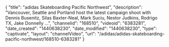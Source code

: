 {
    "title": "adidas Skateboarding Pacific Northwest",
    "description": "Vancouver, Seattle and Portland host the latest campaign shoot with Dennis Busenitz, Silas Baxter-Neal, Mark Suciu, Nestor Judkins, Rodrigo TX, Jake Donnelly ...",
    "channelid": "168510",
    "videoid": "6383281",
    "date_created": "1440638230",
    "date_modified": "1440638230",
    "type": "captivate",
    "layout": "channelVideo",
    "url": "\/adidas\/adidas-skateboarding-pacific-northwest\/168510-6383281"
}